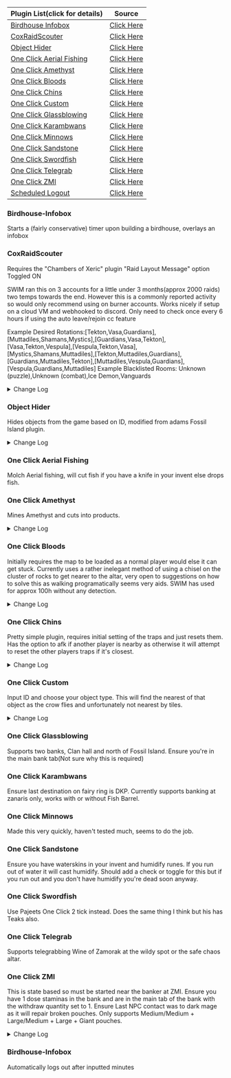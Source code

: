 |Plugin List(click for details) | Source |
|------------- |------------- |
| [Birdhouse Infobox](#birdhouse-infobox) | [Click Here](https://github.com/Magnusrn/Plugins/tree/master/birdhouseinfobox/src/main/java/net/runelite/client/plugins/birdhouseinfobox) |
| [CoxRaidScouter](#coxraidscouter)  | [Click Here](https://github.com/Magnusrn/Plugins/tree/master/coxraidscouter/src/main/java/net/runelite/client/plugins/coxraidscouter) |
| [Object Hider](#object-hider)  | [Click Here](https://github.com/Magnusrn/Plugins/tree/master/objecthider/src/main/java/net/runelite/client/plugins/objecthider) |
| [One Click Aerial Fishing](#one-click-aerial-fishing)| [Click Here](https://github.com/Magnusrn/Plugins/tree/master/oneclickaerialfishing/src/main/java/net/runelite/client/plugins/oneclickaerialfishing) |
| [One Click Amethyst](#one-click-amethyst)| [Click Here](https://github.com/Magnusrn/Plugins/tree/master/oneclickamethyst/src/main/java/net/runelite/client/plugins/oneclickamethyst) |
| [One Click Bloods](#one-click-bloods) | [Click Here](https://github.com/Magnusrn/Plugins/tree/master/oneclickbloods/src/main/java/net/runelite/client/plugins/oneclickbloods) |
| [One Click Chins](#one-click-chins) | [Click Here](https://github.com/Magnusrn/Plugins/tree/master/oneclickchins/src/main/java/net/runelite/client/plugins/oneclickchins) |
| [One Click Custom](#one-click-custom) | [Click Here](https://github.com/Magnusrn/Plugins/tree/master/oneclickcustom/src/main/java/net/runelite/client/plugins/oneclickcustom) |
| [One Click Glassblowing](#one-click-glassblowing) |  [Click Here](https://github.com/Magnusrn/Plugins/tree/master/oneclickglassblowing/src/main/java/net/runelite/client/plugins/oneclickglassblowing) |
| [One Click Karambwans](#one-click-karambwans) | [Click Here](https://github.com/Magnusrn/Plugins/tree/master/oneclickkarambwans/src/main/java/net/runelite/client/plugins/oneclickkarambwans) |
| [One Click Minnows](#one-click-minnows)  | [Click Here](https://github.com/Magnusrn/Plugins/tree/master/oneclickminnows/src/main/java/net/runelite/client/plugins/oneclickminnows) |
| [One Click Sandstone](#one-click-sandstone)|  [Click Here](https://github.com/Magnusrn/Plugins/tree/master/oneclicksandstone/src/main/java/net/runelite/client/plugins/oneclicksandstone) |
| [One Click Swordfish](#one-click-swordfish)|   [Click Here](https://github.com/Magnusrn/Plugins/tree/master/oneclickswordfish/src/main/java/net/runelite/client/plugins/oneclickswordfish) |
| [One Click Telegrab](#one-click-telegrab) |  [Click Here](https://github.com/Magnusrn/Plugins/tree/master/oneclicktelegrab/src/main/java/net/runelite/client/plugins/oneclicktelegrab) |
| [One Click ZMI](#one-click-zmi) |   [Click Here](https://github.com/Magnusrn/Plugins/tree/master/oneclickzmi/src/main/java/net/runelite/client/plugins/oneclickzmi) |
| [Scheduled Logout](#scheduled-logout) |   [Click Here](https://github.com/Magnusrn/Plugins/tree/master/scheduledlogout/src/main/java/net/runelite/client/plugins/scheduledlogout) |

### Birdhouse-Infobox
Starts a (fairly conservative) timer upon building a birdhouse, overlays an infobox

### CoxRaidScouter

Requires the "Chambers of Xeric" plugin "Raid Layout Message" option Toggled ON

SWIM ran this on 3 accounts for a little under 3 months(approx 2000 raids) two temps towards the end. However this is a commonly reported activity so would only recommend using on burner accounts. Works nicely if setup on a cloud VM and webhooked to discord. Only need to check once every 6 hours if using the auto leave/rejoin cc feature

Example Desired Rotations:[Tekton,Vasa,Guardians],[Muttadiles,Shamans,Mystics],[Guardians,Vasa,Tekton],[Vasa,Tekton,Vespula],[Vespula,Tekton,Vasa],[Mystics,Shamans,Muttadiles],[Tekton,Muttadiles,Guardians],[Guardians,Muttadiles,Tekton],[Muttadiles,Vespula,Guardians],[Vespula,Guardians,Muttadiles]
Example Blacklisted Rooms: Unknown (puzzle),Unknown (combat),Ice Demon,Vanguards

<details>
  <summary>Change Log</summary>
  
v0.07 -
Added option to scout without Overload
  
V0.06 -
Removed dependancy on iutils but no longer sends clicks and randomness removed for now. Emphasis on only use burner accounts.

V0.05 -
Auto Leave/Rejoin CC no longer requires you to wait for the bot to rejoin

V0.04 -
Added Java webhook instead of external python file
Modified reset to be on logout instead of login due to sometimes leaving cc immediately upon login

V0.03 -
Added 5h login timer handling
Added reset on login(Prevents webhook posting raid taken on relog)
Added webhook message on logout

v0.02 -
Added Good Crabs detector
Added ability to input specific rotations rather than just blacklist
added os detection for python run command

v0.01 -
Moved webhook.py within plugins folder for ease of setup
Added layout to webhook (SCSPF e.g)
Added new embed for webhook
Added webhook message when raid is taken(user has started scouting again)
</details>

### Object Hider
Hides objects from the game based on ID, modified from adams Fossil Island plugin.

<details>
  <summary>Change Log</summary>
 
v0.04 - 
Added Sotetseg back wall and abyssal demon catacombs bridge to config  
  
v0.03 - 
remove obselete variable cnt 

v0.01 -
release 
</details>

### One Click Aerial Fishing
Molch Aerial fishing, will cut fish if you have a knife in your invent else drops fish.

### One Click Amethyst
Mines Amethyst and cuts into products. 

<details>
  <summary>Change Log</summary>
  
v0.03 - 
Updated to allow for banking if no chisel in inventory.

v0.01 -
release
</details>


### One Click Bloods
Initially requires the map to be loaded as a normal player would else it can get stuck. Currently uses a rather inelegant method of using a chisel on the cluster of rocks to get nearer to the altar, very open to suggestions on how to solve this as walking programatically seems very aids. SWIM has used for approx 100h without any detection.

<details>
  <summary>Change Log</summary>
  
v0.03 - 
Updated Inventory Full check to be on clienttick instead of menuoptionclicked. Added option to manual walk towards the altar. 

v0.01 -
release
</details>

### One Click Chins
Pretty simple plugin, requires initial setting of the traps and just resets them. Has the option to afk if another player is nearby as otherwise it will attempt to reset the other players traps if it's closest.

<details>
  <summary>Change Log</summary>
  
v0.03 - 
Updated to allow for grey/black chinchompas

v0.01 -
release
</details>

### One Click Custom
Input ID and choose your object type. This will find the nearest of that object as the crow flies and unfortunately not nearest by tiles.

<details>
  <summary>Change Log</summary>
  
v0.03 - 
Changed input to be list rather than single ID

v0.01 -
release
</details>

### One Click Glassblowing
Supports two banks, Clan hall and north of Fossil Island. Ensure you're in the main bank tab(Not sure why this is required)

### One Click Karambwans
Ensure last destination on fairy ring is DKP. Currently supports banking at zanaris only, works with or without Fish Barrel.

### One Click Minnows
Made this very quickly, haven't tested much, seems to do the job.

### One Click Sandstone
Ensure you have waterskins in your invent and humidify runes. If you run out of water it will cast humidify. Should add a check or toggle for this but if you run out and you don't have humidify you're dead soon anyway.

### One Click Swordfish
Use Pajeets One Click 2 tick instead. Does the same thing I think but his has Teaks also.

### One Click Telegrab
Supports telegrabbing Wine of Zamorak at the wildy spot or the safe chaos altar.

### One Click ZMI
This is state based so must be started near the banker at ZMI. Ensure you have 1 dose staminas in the bank and are in the main tab of the bank with the withdraw quantity set to 1. Ensure Last NPC contact was to dark mage as it will repair broken pouches. Only supports Medium/Medium + Large/Medium + Large + Giant pouches.

<details>
  <summary>Change Log</summary>
  
v0.04 - 
Updated getbanker opcode to break less

v0.01 -
release
</details>

### Birdhouse-Infobox
Automatically logs out after inputted minutes
